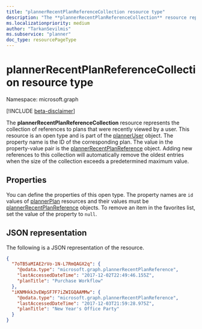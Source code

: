 ```yaml
---
title: "plannerRecentPlanReferenceCollection resource type"
description: "The **plannerRecentPlanReferenceCollection** resource represents the collection of references to plans that were recently viewed by a user. This resource is an open type and is part of the plannerUser object. The property name is the ID of the corresponding plan. The value in the property-value pair is the plannerRecentPlanReference object."
ms.localizationpriority: medium
author: "TarkanSevilmis"
ms.subservice: "planner"
doc_type: resourcePageType
---
```


# plannerRecentPlanReferenceCollection resource type

Namespace: microsoft.graph

[!INCLUDE [beta-disclaimer](../../includes/beta-disclaimer.md)]

The **plannerRecentPlanReferenceCollection** resource represents the collection of references to plans that were recently viewed by a user. This resource is an open type and is part of the [plannerUser](planneruser.md) object. The property name is the ID of the corresponding plan. The value in the property-value pair is the [plannerRecentPlanReference](plannerrecentplanreference.md) object.
Adding new references to this collection will automatically remove the oldest entries when the size of the collection exceeds a predetermined maximum value.


## Properties
You can define the properties of this open type. The property names are `id` values of [plannerPlan](plannerplan.md) resources and their values must be [plannerRecentPlanReference](plannerrecentplanreference.md) objects. To remove an item in the favorites list, set the value of the property to `null`.


## JSON representation

The following is a JSON representation of the resource.

<!-- {
  "blockType": "resource",
  "optionalProperties": [

  ],
  "@odata.type": "microsoft.graph.plannerRecentPlanReferenceCollection",
  "openType": true
}-->

```json
{
  "7oTB5aMIAE2rVo-1N-L7RmQAGX2q": {
    "@odata.type": "microsoft.graph.plannerRecentPlanReference",
    "lastAccessedDateTime": "2017-12-02T22:49:46.155Z",
    "planTitle": "Purchase Workflow"
  },
  "iKNMHkk3vEWpSF7F7iZWIGQAAMMw": {
    "@odata.type": "microsoft.graph.plannerRecentPlanReference",
    "lastAccessedDateTime": "2017-12-03T21:59:28.975Z",
    "planTitle": "New Year's Office Party"
  }
}
```



<!-- uuid: 8fcb5dbc-d5aa-4681-8e31-b001d5168d79
2015-10-25 14:57:30 UTC -->
<!--
{
  "type": "#page.annotation",
  "description": "plannerRecentPlanReferenceCollection resource",
  "keywords": "",
  "section": "documentation",
  "tocPath": "",
  "suppressions": []
}
-->


